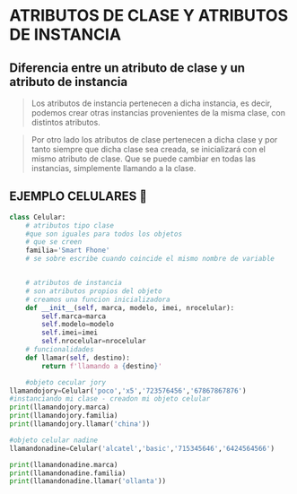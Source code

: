 # ATRIBUTOS DE CLASE Y ATRIBUTOS DE INSTANCIA

## Diferencia entre un atributo de clase y un atributo de instancia
> Los atributos de instancia pertenecen a dicha instancia, es decir, podemos crear otras instancias provenientes de la misma clase, con distintos atributos.

> Por otro lado los atributos de clase pertenecen a dicha clase y por tanto siempre que dicha clase sea creada, se inicializará con el mismo atributo de clase. Que se puede cambiar en todas las instancias, simplemente llamando a la clase. 

## EJEMPLO CELULARES 📱
```python
class Celular:
    # atributos tipo clase
    #que son iguales para todos los objetos 
    # que se creen
    familia='Smart Fhone'
    # se sobre escribe cuando coincide el mismo nombre de variable


    # atributos de instancia
    # son atributos propios del objeto
    # creamos una funcion inicializadora
    def __init__(self, marca, modelo, imei, nrocelular):
        self.marca=marca
        self.modelo=modelo
        self.imei=imei
        self.nrocelular=nrocelular
    # funcionalidades
    def llamar(self, destino):
        return f'llamando a {destino}'

    #objeto cecular jory
llamandojory=Celular('poco','x5','723576456','67867867876')
#instanciando mi clase - creadon mi objeto celular
print(llamandojory.marca)
print(llamandojory.familia)
print(llamandojory.llamar('china'))

#objeto celular nadine
llamandonadine=Celular('alcatel','basic','715345646','6424564566')

print(llamandonadine.marca)
print(llamandonadine.familia)
print(llamandonadine.llamar('ollanta'))
```

